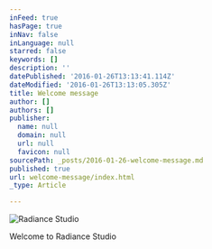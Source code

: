 ```yaml
---
inFeed: true
hasPage: true
inNav: false
inLanguage: null
starred: false
keywords: []
description: ''
datePublished: '2016-01-26T13:13:41.114Z'
dateModified: '2016-01-26T13:13:05.305Z'
title: Welcome message
author: []
authors: []
publisher:
  name: null
  domain: null
  url: null
  favicon: null
sourcePath: _posts/2016-01-26-welcome-message.md
published: true
url: welcome-message/index.html
_type: Article

---
```

![Radiance Studio](https://the-grid-user-content.s3-us-west-2.amazonaws.com/97107029-41c4-4691-bbf6-5f8bdd9722eb.png)

Welcome to Radiance Studio